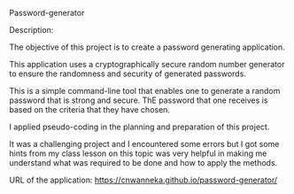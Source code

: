 Password-generator

Description:

The objective of this project is to create a password generating application.

This application uses a cryptographically secure random number generator to ensure the randomness and security of generated passwords.

This is a simple command-line tool that enables one to generate a random password that is strong and secure. ThE password that one receives is based on the criteria that they have chosen.

I applied pseudo-coding in the planning and preparation of this project.

It was a challenging project and I encountered some errors but I got some hints from my class lesson on this topic was very helpful in making me understand what was required to be done and how to apply the methods.

URL of the application: https://cnwanneka.github.io/password-generator/

